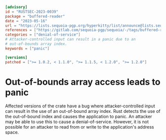 ```toml
[advisory]
id = "RUSTSEC-2023-0039"
package = "buffered-reader"
date = "2023-05-16"
url = "https://lists.sequoia-pgp.org/hyperkitty/list/announce@lists.sequoia-pgp.org/thread/SN2E3QRT4DMQ5JNEK6VIN6DJ5SH766DI/"
references = ["https://gitlab.com/sequoia-pgp/sequoia/-/tags/buffered-reader%2Fv1.2.0"]
categories = ["denial-of-service"]
# Attacker-controlled input can result in a panic due to an
# out-of-bounds array index.
keywords = ["panic"]

[versions]
patched = [">= 1.0.2, < 1.1.0", ">= 1.1.5, < 1.2.0", ">= 1.2.0"]
```

# Out-of-bounds array access leads to panic

Affected versions of the crate have a bug where attacker-controlled
input can result in the use of an out-of-bound array index.  Rust
detects the use of the out-of-bound index and causes the application
to panic.  An attacker may be able to use this to cause a
denial-of-service.  However, it is not possible for an attacker to
read from or write to the application's address space.
